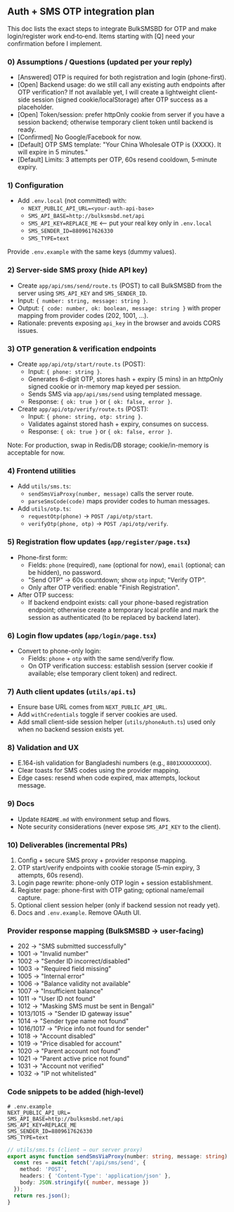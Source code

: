 ## Auth + SMS OTP integration plan

This doc lists the exact steps to integrate BulkSMSBD for OTP and make login/register work end‑to‑end. Items starting with [Q] need your confirmation before I implement.

### 0) Assumptions / Questions (updated per your reply)
- [Answered] OTP is required for both registration and login (phone-first).
- [Open] Backend usage: do we still call any existing auth endpoints after OTP verification? If not available yet, I will create a lightweight client-side session (signed cookie/localStorage) after OTP success as a placeholder.
- [Open] Token/session: prefer httpOnly cookie from server if you have a session backend; otherwise temporary client token until backend is ready.
- [Confirmed] No Google/Facebook for now.
- [Default] OTP SMS template: "Your China Wholesale OTP is {XXXX}. It will expire in 5 minutes."
- [Default] Limits: 3 attempts per OTP, 60s resend cooldown, 5‑minute expiry.

### 1) Configuration
- Add `.env.local` (not committed) with:
  - `NEXT_PUBLIC_API_URL=<your-auth-api-base>`
  - `SMS_API_BASE=http://bulksmsbd.net/api`
  - `SMS_API_KEY=REPLACE_ME`  <-- put your real key only in `.env.local`
  - `SMS_SENDER_ID=8809617626330`
  - `SMS_TYPE=text`

Provide `.env.example` with the same keys (dummy values).

### 2) Server-side SMS proxy (hide API key)
- Create `app/api/sms/send/route.ts` (POST) to call BulkSMSBD from the server using `SMS_API_KEY` and `SMS_SENDER_ID`.
- Input: `{ number: string, message: string }`.
- Output: `{ code: number, ok: boolean, message: string }` with proper mapping from provider codes (202, 1001, ...).
- Rationale: prevents exposing `api_key` in the browser and avoids CORS issues.

### 3) OTP generation & verification endpoints
- Create `app/api/otp/start/route.ts` (POST):
  - Input: `{ phone: string }`.
  - Generates 6-digit OTP, stores hash + expiry (5 mins) in an httpOnly signed cookie or in-memory map keyed per session.
  - Sends SMS via `app/api/sms/send` using templated message.
  - Response: `{ ok: true }` or `{ ok: false, error }`.
- Create `app/api/otp/verify/route.ts` (POST):
  - Input: `{ phone: string, otp: string }`.
  - Validates against stored hash + expiry, consumes on success.
  - Response: `{ ok: true }` or `{ ok: false, error }`.

Note: For production, swap in Redis/DB storage; cookie/in-memory is acceptable for now.

### 4) Frontend utilities
- Add `utils/sms.ts`:
  - `sendSmsViaProxy(number, message)` calls the server route.
  - `parseSmsCode(code)` maps provider codes to human messages.
- Add `utils/otp.ts`:
  - `requestOtp(phone)` → `POST /api/otp/start`.
  - `verifyOtp(phone, otp)` → `POST /api/otp/verify`.

### 5) Registration flow updates (`app/register/page.tsx`)
- Phone-first form:
  - Fields: `phone` (required), `name` (optional for now), `email` (optional; can be hidden), no password.
  - "Send OTP" → 60s countdown; show `otp` input; "Verify OTP".
  - Only after OTP verified: enable "Finish Registration".
- After OTP success:
  - If backend endpoint exists: call your phone-based registration endpoint; otherwise create a temporary local profile and mark the session as authenticated (to be replaced by backend later).

### 6) Login flow updates (`app/login/page.tsx`)
- Convert to phone-only login:
  - Fields: `phone` + `otp` with the same send/verify flow.
  - On OTP verification success: establish session (server cookie if available; else temporary client token) and redirect.

### 7) Auth client updates (`utils/api.ts`)
- Ensure base URL comes from `NEXT_PUBLIC_API_URL`.
- Add `withCredentials` toggle if server cookies are used.
- Add small client-side session helper (`utils/phoneAuth.ts`) used only when no backend session exists yet.

### 8) Validation and UX
- E.164-ish validation for Bangladeshi numbers (e.g., `8801XXXXXXXXX`).
- Clear toasts for SMS codes using the provider mapping.
- Edge cases: resend when code expired, max attempts, lockout message.

### 9) Docs
- Update `README.md` with environment setup and flows.
- Note security considerations (never expose `SMS_API_KEY` to the client).

### 10) Deliverables (incremental PRs)
1. Config + secure SMS proxy + provider response mapping.
2. OTP start/verify endpoints with cookie storage (5‑min expiry, 3 attempts, 60s resend).
3. Login page rewrite: phone-only OTP login + session establishment.
4. Register page: phone-first with OTP gating; optional name/email capture.
5. Optional client session helper (only if backend session not ready yet).
6. Docs and `.env.example`. Remove OAuth UI.

### Provider response mapping (BulkSMSBD → user-facing)
- 202 → "SMS submitted successfully"
- 1001 → "Invalid number"
- 1002 → "Sender ID incorrect/disabled"
- 1003 → "Required field missing"
- 1005 → "Internal error"
- 1006 → "Balance validity not available"
- 1007 → "Insufficient balance"
- 1011 → "User ID not found"
- 1012 → "Masking SMS must be sent in Bengali"
- 1013/1015 → "Sender ID gateway issue"
- 1014 → "Sender type name not found"
- 1016/1017 → "Price info not found for sender"
- 1018 → "Account disabled"
- 1019 → "Price disabled for account"
- 1020 → "Parent account not found"
- 1021 → "Parent active price not found"
- 1031 → "Account not verified"
- 1032 → "IP not whitelisted"

### Code snippets to be added (high-level)
```env
# .env.example
NEXT_PUBLIC_API_URL=
SMS_API_BASE=http://bulksmsbd.net/api
SMS_API_KEY=REPLACE_ME
SMS_SENDER_ID=8809617626330
SMS_TYPE=text
```

```ts
// utils/sms.ts (client → our server proxy)
export async function sendSmsViaProxy(number: string, message: string) {
  const res = await fetch('/api/sms/send', {
    method: 'POST',
    headers: { 'Content-Type': 'application/json' },
    body: JSON.stringify({ number, message })
  });
  return res.json();
}
```


